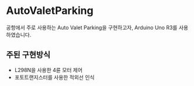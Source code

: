 # AutoValetParking
공항에서 주로 사용하는 Auto Valet Parking을 구현하고자, Arduino Uno R3를 사용하였습니다.

## 주된 구현방식
- L298N을 사용한 4륜 모터 제어
- 포토트랜지스터를 사용한 적외선 인식